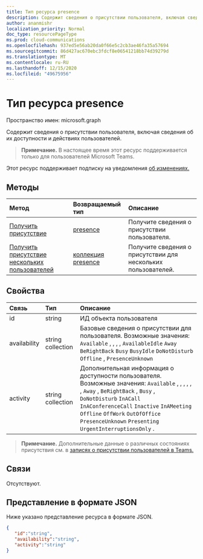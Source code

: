 ```yaml
---
title: Тип ресурса presence
description: Содержит сведения о присутствии пользователя, включая сведения об их доступности и действиях пользователей.
author: ananmishr
localization_priority: Normal
doc_type: resourcePageType
ms.prod: cloud-communications
ms.openlocfilehash: 937ed5e56ab20da0f66e5c2cb3ae46fa35a57694
ms.sourcegitcommit: 86d427ac670ebc3fdcf8e06541218bb74d39279d
ms.translationtype: MT
ms.contentlocale: ru-RU
ms.lasthandoff: 12/15/2020
ms.locfileid: "49675956"
---
```

# <a name="presence-resource-type"></a>Тип ресурса presence

Пространство имен: microsoft.graph

Содержит сведения о присутствии пользователя, включая сведения об их доступности и действиях пользователей.

> **Примечание.** В настоящее время этот ресурс поддерживается только для пользователей Microsoft Teams.

Этот ресурс поддерживает подписку на уведомления [об изменениях.](/graph/webhooks)

## <a name="methods"></a>Методы

| Метод                                                            | Возвращаемый тип                                       | Описание                                  |
|:------------------------------------------------------------------|:--------------------------------------------------|:---------------------------------------------|
| [Получить присутствие](../api/presence-get.md)     | [presence](../resources/presence.md)     | Получите сведения о присутствии пользователя.
| [Получить присутствие нескольких пользователей](../api/cloudcommunications-getpresencesbyuserid.md)    |  [коллекция presence](../resources/presence.md)     |  Получите сведения о присутствии для нескольких пользователей.      |


## <a name="properties"></a>Свойства

| Связь        | Тип                                                 | Описание                                                         |
|:--------------------|:-----------------------------------------------------|:--------------------------------------------------------------------|
|id    |  string     |  ИД объекта пользователя   |
|availability    |  string collection   |   Базовые сведения о присутствии для пользователя. Возможные значения: `Available` , , , , `AvailableIdle`  `Away` `BeRightBack` `Busy` `BusyIdle` `DoNotDisturb` `Offline` , `PresenceUnknown`  |
|activity    |  string collection      |    Дополнительная информация о доступности пользователя. Возможные значения: `Available` , , , , , , `Away` , `BeRightBack` , `Busy` , `DoNotDisturb` `InACall` `InAConferenceCall` `Inactive` `InAMeeting` `Offline` `OffWork` `OutOfOffice` `PresenceUnknown` `Presenting` `UrgentInterruptionsOnly` .       |

>**Примечание.** Дополнительные данные о различных состояниях присутствия см. в [записях о присутствии пользователей в Teams.](/microsoftteams/presence-admins) 

## <a name="relationships"></a>Связи

Отсутствуют.

## <a name="json-representation"></a>Представление в формате JSON

Ниже указано представление ресурса в формате JSON.

<!-- {
  "blockType": "resource",
  "optionalProperties": [
  ],
  "@odata.type": "microsoft.graph.presence"
}-->
```json
{
   "id":"string",
   "availability":"string",
   "activity":"string"
}
```
